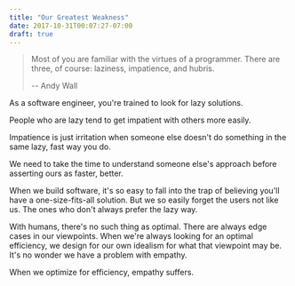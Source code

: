 ```yaml
---
title: "Our Greatest Weakness"
date: 2017-10-31T00:07:27-07:00
draft: true
---
```


> Most of you are familiar with the virtues of a programmer. There are three, of course: laziness, impatience, and hubris.
>
> -- Andy Wall

As a software engineer, you're trained to look for lazy solutions.

People who are lazy tend to get impatient with others more easily.

Impatience is just irritation when someone else doesn't do something in the same lazy, fast way you do.

We need to take the time to understand someone else's approach before asserting ours as faster, better.

When we build software, it's so easy to fall into the trap of believing you'll have a one-size-fits-all solution. But we so easily forget the users not like us. The ones who don't always prefer the lazy way.

With humans, there's no such thing as optimal. There are always edge cases in our viewpoints. When we're always looking for an optimal efficiency, we design for our own idealism for what that viewpoint may be. It's no wonder we have a problem with empathy.

When we optimize for efficiency, empathy suffers.